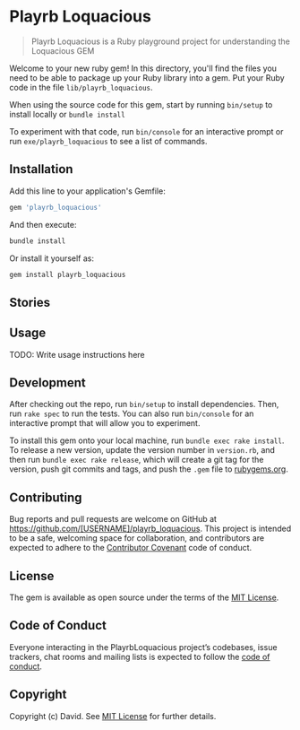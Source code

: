 # Playrb Loquacious

> Playrb Loquacious is a Ruby playground project for understanding the Loquacious GEM

Welcome to your new ruby gem! In this directory, you'll find the files you need to be able to package up your Ruby library into a gem. Put your Ruby code in the file `lib/playrb_loquacious`.

When using the source code for this gem, start by running `bin/setup` to install locally or `bundle install`

To experiment with that code, run `bin/console` for an interactive prompt or run `exe/playrb_loquacious` to see a list of commands.

## Installation

Add this line to your application's Gemfile:

```ruby
gem 'playrb_loquacious'
```

And then execute:

```bash
bundle install
```

Or install it yourself as:

```bash
gem install playrb_loquacious
```

## Stories


## Usage

TODO: Write usage instructions here

## Development

After checking out the repo, run `bin/setup` to install dependencies. Then, run `rake spec` to run the tests. You can also run `bin/console` for an interactive prompt that will allow you to experiment.

To install this gem onto your local machine, run `bundle exec rake install`. To release a new version, update the version number in `version.rb`, and then run `bundle exec rake release`, which will create a git tag for the version, push git commits and tags, and push the `.gem` file to [rubygems.org](https://rubygems.org).

## Contributing

Bug reports and pull requests are welcome on GitHub at https://github.com/[USERNAME]/playrb_loquacious. This project is intended to be a safe, welcoming space for collaboration, and contributors are expected to adhere to the [Contributor Covenant](http://contributor-covenant.org) code of conduct.

## License

The gem is available as open source under the terms of the [MIT License](https://opensource.org/licenses/MIT).

## Code of Conduct

Everyone interacting in the PlayrbLoquacious project’s codebases, issue trackers, chat rooms and mailing lists is expected to follow the [code of conduct](https://github.com/[USERNAME]/playrb_loquacious/blob/master/CODE_OF_CONDUCT.md).

## Copyright

Copyright (c) David. See [MIT License](LICENSE.txt) for further details.
